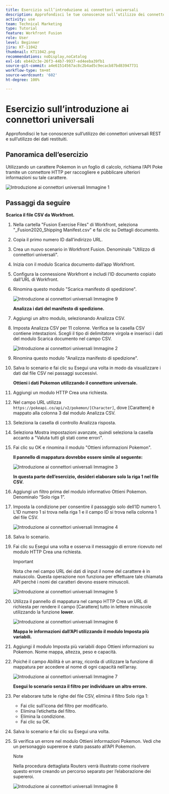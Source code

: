 ```yaml
---
title: Esercizio sull’introduzione ai connettori universali
description: Approfondisci le tue conoscenze sull’utilizzo dei connettori universali REST e sull’utilizzo dei dati restituiti.
activity: use
team: Technical Marketing
type: Tutorial
feature: Workfront Fusion
role: User
level: Beginner
jira: KT-11042
thumbnail: KT11042.png
recommendations: noDisplay,noCatalog
exl-id: eb442c3e-26f3-44b7-9937-ed4eeba39fb1
source-git-commit: a4e61514567ac8c2b4ad5c9ecacb87bd83947731
workflow-type: tm+mt
source-wordcount: '602'
ht-degree: 100%

---
```


# Esercizio sull’introduzione ai connettori universali

Approfondisci le tue conoscenze sull’utilizzo dei connettori universali REST e sull’utilizzo dei dati restituiti.

## Panoramica dell’esercizio

Utilizzando un carattere Pokemon in un foglio di calcolo, richiama l’API Poke tramite un connettore HTTP per raccogliere e pubblicare ulteriori informazioni su tale carattere.

![Introduzione ai connettori universali Immagine 1](../12-exercises/assets/introduction-to-universal-connectors-walkthrough-1.png)

## Passaggi da seguire

**Scarica il file CSV da Workfront.**

1. Nella cartella &quot;Fusion Exercise Files&quot; di Workfront, seleziona &quot;_Fusion2020_Shipping Manifest.csv&quot; e fai clic su Dettagli documento.
1. Copia il primo numero ID dall’indirizzo URL.
1. Crea un nuovo scenario in Workfront Fusion. Denominalo &quot;Utilizzo di connettori universali&quot;.
1. Inizia con il modulo Scarica documento dall’app Workfront.
1. Configura la connessione Workfront e includi l’ID documento copiato dall’URL di Workfront.
1. Rinomina questo modulo &quot;Scarica manifesto di spedizione&quot;.

   ![Introduzione ai connettori universali Immagine 9](../12-exercises/assets/introduction-to-universal-connectors-walkthrough-9.png)

   **Analizza i dati del manifesto di spedizione.**

1. Aggiungi un altro modulo, selezionando Analizza CSV.
1. Imposta Analizza CSV per 11 colonne. Verifica se la casella CSV contiene intestazioni. Scegli il tipo di delimitatore virgola e inserisci i dati del modulo Scarica documento nel campo CSV.

   ![Introduzione ai connettori universali Immagine 2](../12-exercises/assets/introduction-to-universal-connectors-walkthrough-2.png)

1. Rinomina questo modulo &quot;Analizza manifesto di spedizione&quot;.
1. Salva lo scenario e fai clic su Esegui una volta in modo da visualizzare i dati dal file CSV nei passaggi successivi.

   **Ottieni i dati Pokemon utilizzando il connettore universale.**

1. Aggiungi un modulo HTTP Crea una richiesta.
1. Nel campo URL utilizza `https://pokeapi.co/api/v2/pokemon/[Character]`, dove [Carattere] è mappato alla colonna 3 dal modulo Analizza CSV.
1. Seleziona la casella di controllo Analizza risposta.
1. Seleziona Mostra impostazioni avanzate, quindi seleziona la casella accanto a &quot;Valuta tutti gli stati come errori&quot;.
1. Fai clic su OK e rinomina il modulo &quot;Ottieni informazioni Pokemon&quot;.

   **Il pannello di mappatura dovrebbe essere simile al seguente:**

   ![Introduzione ai connettori universali Immagine 3](../12-exercises/assets/introduction-to-universal-connectors-walkthrough-3.png)

   **In questa parte dell’esercizio, desideri elaborare solo la riga 1 nel file CSV.**

1. Aggiungi un filtro prima del modulo informativo Ottieni Pokemon. Denominalo “Solo riga 1”.
1. Imposta la condizione per consentire il passaggio solo dell’ID numero 1. L’ID numero 1 si trova nella riga 1 e il campo ID si trova nella colonna 1 del file CSV.

   ![Introduzione ai connettori universali Immagine 4](../12-exercises/assets/introduction-to-universal-connectors-walkthrough-4.png)

1. Salva lo scenario.
1. Fai clic su Esegui una volta e osserva il messaggio di errore ricevuto nel modulo HTTP Crea una richiesta.

   >[!IMPORTANT]
   >
   >Nota che nel campo URL dei dati di input il nome del carattere è in maiuscolo. Questa operazione non funziona per effettuare tale chiamata API perché i nomi dei caratteri devono essere minuscoli.

   ![Introduzione ai connettori universali Immagine 5](../12-exercises/assets/introduction-to-universal-connectors-walkthrough-5.png)

1. Utilizza il pannello di mappatura nel campo HTTP Crea un URL di richiesta per rendere il campo [Carattere] tutto in lettere minuscole utilizzando la funzione **lower**.

   ![Introduzione ai connettori universali Immagine 6](../12-exercises/assets/introduction-to-universal-connectors-walkthrough-6.png)

   **Mappa le informazioni dall’API utilizzando il modulo Imposta più variabili.**

1. Aggiungi il modulo Imposta più variabili dopo Ottieni informazioni su Pokemon. Nome mappa, altezza, peso e capacità.
1. Poiché il campo Abilità è un array, ricorda di utilizzare la funzione di mappatura per accedere al nome di ogni capacità nell’array.

   ![Introduzione ai connettori universali Immagine 7](../12-exercises/assets/introduction-to-universal-connectors-walkthrough-7.png)

   **Esegui lo scenario senza il filtro per individuare un altro errore.**

1. Per elaborare tutte le righe del file CSV, elimina il filtro Solo riga 1:

   + Fai clic sull’icona del filtro per modificarlo.
   + Elimina l’etichetta del filtro.
   + Elimina la condizione.
   + Fai clic su OK.

1. Salva lo scenario e fai clic su Esegui una volta.
1. Si verifica un errore nel modulo Ottieni informazioni Pokemon. Vedi che un personaggio supereroe è stato passato all’API Pokemon.

   >[!NOTE]
   >
   >Nella procedura dettagliata Routers verrà illustrato come risolvere questo errore creando un percorso separato per l’elaborazione dei supereroi.

   ![Introduzione ai connettori universali Immagine 8](../12-exercises/assets/introduction-to-universal-connectors-walkthrough-8.png)
